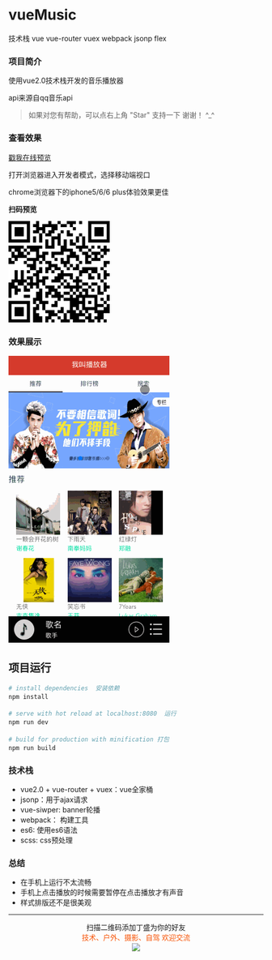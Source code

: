 
# vueMusic

技术栈 vue vue-router vuex webpack jsonp flex

### 项目简介

使用vue2.0技术栈开发的音乐播放器

api来源自qq音乐api

>如果对您有帮助，可以点右上角 "Star" 支持一下 谢谢！ ^_^


### 查看效果
[戳我在线预览](http://bestdingsheng.github.io/vueMusic/dist/index.html)

打开浏览器进入开发者模式，选择移动端视口

chrome浏览器下的iphone5/6/6 plus体验效果更佳
 
**扫码预览**

![](./preview/codeImg.png)

### 效果展示
![](./preview/muisc.gif)


## 项目运行

``` bash
# install dependencies  安装依赖
npm install

# serve with hot reload at localhost:8080  运行
npm run dev

# build for production with minification 打包
npm run build

```

### 技术栈

- vue2.0 + vue-router + vuex：vue全家桶
- jsonp：用于ajax请求
- vue-siwper: banner轮播
- webpack： 构建工具
- es6: 使用es6语法
- scss: css预处理

### 总结
- 在手机上运行不太流畅
- 手机上点击播放的时候需要暂停在点击播放才有声音
- 样式排版还不是很美观


-------

<div  align=center>
    <center> 扫描二维码添加丁盛为你的好友</center ><center><font color=#f75000 size=>技术、户外、摄影、自驾 欢迎交流</font><center>
    <img width='40%' align='center' src='http://www.ding1996.cn/uploads/wechat-qcode.jpg'>
</div>
